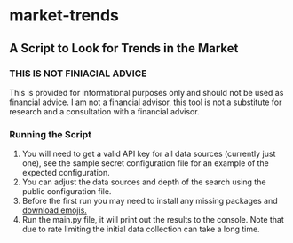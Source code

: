 # market-trends
## A Script to Look for Trends in the Market

### THIS IS NOT FINIACIAL ADVICE
This is provided for informational purposes only and should not be used as financial advice. I am not a financial advisor, this tool is not a substitute for research and a consultation with a financial advisor. 

### Running the Script
1. You will need to get a valid API key for all data sources (currently just one), see the sample secret configuration file for an example of the expected configuration.
2. You can adjust the data sources and depth of the search using the public configuration file.
3. Before the first run you may need to install any missing packages and [download emojis.](https://pypi.org/project/demoji/)
4. Run the main.py file, it will print out the results to the console. Note that due to rate limiting the initial data collection can take a long time.
